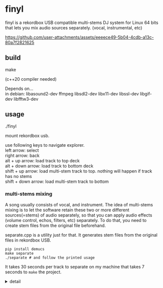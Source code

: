 # finyl
finyl is a rekordbox USB compatible multi-stems DJ system for Linux 64 bits that lets you mix audio sources separately. (vocal, instrumental, etc)  

https://github.com/user-attachments/assets/eeeece49-5b04-4cdb-a13c-80a7f2821625


## build
make  



(c++20 compiler needed)  

Depends on...  
in debian: libasound2-dev ffmpeg libsdl2-dev libx11-dev libssl-dev libgif-dev libfftw3-dev  

## usage
./finyl 

mount rekordbox usb.


use following keys to navigate explorer.  
left arrow: select  
right arrow: back  
alt + up arrow: load track to top deck  
alt + down arrow: load track to bottom deck  
shift + up arrow: load multi-stem track to top. nothing will happen if track has no stems  
shift + down arrow: load multi-stem track to bottom  

### multi-stems mixing
A song usually consists of vocal, and instrument. The idea of multi-stems mixing is to let the software retain these two or more different sources(=stems) of audio separately, so that you can apply audio effects (volume control, echos, filters, etc) separately. To do that, you need to create stem files from the original file beforehand.

separate.cpp is a utility just for that. It generates stem files from the original files in rekordbox USB.
```
pip install demucs
make separate
./separate # and follow the printed usage
```
It takes 30 seconds per track to separate on my machine that takes 7 seconds to `make` the project.

<details>
<summary>detail</summary>

When user loads a track, say `/rekodboxusb/Contents/UnknownArtist/UnknownAlbum/trackname.wav`, in multi-stems mode, finyl looks for matching stems files in `/rekordboxusb/finyl/separated/hdemucs_mmi/`.  
Here is the exact stem filepath format that finyl considers a match:  
`/<rekordboxusb>/finyl/separated/hdemucs_mmi/<anything>-<stem name>-<md5sum of the original file>.<any extension>`

`./separate` creates stem files that finyl considers a match.  
By default, the stem file extension is wav, because it is not compressed, thus fast to read. You can change this to anything ffmpeg can decode, by modifying the `separate.cpp`


In theory, you could use any other audio separation program, or other demucs model. To do that, you just need to replace all occurence of `demucs` or `hdemucs_mmi` to something else in the source. However, in my opinion now, demucs performs better and faster than other programs (tried UVR, spleeter), so not going to provide option for them.


## note
- how to list midi device names
`amidi -l`

</details>
